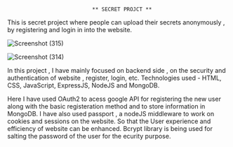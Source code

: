                                ** SECRET PROJCT **
This is secret project where people can upload their secrets anonymously , by registering and login in into the website.

![Screenshot (315)](https://github.com/Anujy13/SecretProject/assets/104291787/73971f94-45ac-4715-a815-ecca6d9a7f2e)

![Screenshot (314)](https://github.com/Anujy13/SecretProject/assets/104291787/8f0e0254-6465-4b3f-9abc-e639680de627)

In this project , I have mainly focused on backend side , on the security and authentication of website , register, login, etc.
Technologies used - HTML, CSS, JavaScript, ExpressJS, NodeJS and MongoDB.

Here I have used OAuth2 to acess google API for registering the new user along with the basic registeration method and to store information in MongoDB.
I have also used passport , a nodeJS middleware to work on cookies and sessions on the website. So that the User experience and efficiency of website can be enhanced.
Bcrypt library is being used for salting the password of the user for the ecurity purpose.
